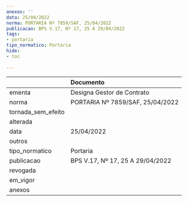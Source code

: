 ```yaml
---
anexos: ''
data: 25/04/2022
norma: PORTARIA Nº 7859/SAF, 25/04/2022
publicacao: BPS V.17, Nº 17, 25 A 29/04/2022
tags:
- portaria
tipo_normatico: Portaria
hide: 
- toc 
 
---
```


|                    | Documento                        |
|:-------------------|:---------------------------------|
| ementa             | Designa Gestor de Contrato       |
| norma              | PORTARIA Nº 7859/SAF, 25/04/2022 |
| tornada_sem_efeito |                                  |
| alterada           |                                  |
| data               | 25/04/2022                       |
| outros             |                                  |
| tipo_normatico     | Portaria                         |
| publicacao         | BPS V.17, Nº 17, 25 A 29/04/2022 |
| revogada           |                                  |
| em_vigor           |                                  |
| anexos             |                                  |